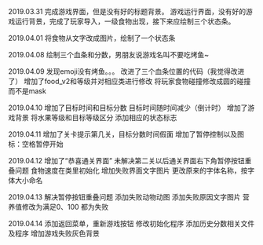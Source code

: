 ﻿2019.03.31
	完成游戏界面，但是没有好的标题背景。
	游戏运行界面，没有好的游戏运行背景，完成了玩家导入，一级食物出现，接下来应绘制三个状态条。

2019.04.01
	将食物从文字改成图片，绘制了一个状态条
	
2019.04.08
	绘制三个血条和分数，男朋友说游戏名叫不要吃烤鱼~

2019.04.09
	发现emoji没有烤鱼。。。
	改进了三个血条位置的代码（我觉得改进了）
	增加了food_v2和等级并对相应类进行修改
	将玩家食物碰撞修改成圆的碰撞而不是mask

2019.04.10
	增加了目标时间和目标分数
	目标时间随时间减少（倒计时）
	增加了游戏背景
	将水果等级和目标等级区分
	添加相应的状态标志
	
2019.04.11
	增加了关卡提示第几关，目标分数时间假面
	增加了暂停控制以及图标：空格暂停开始

2019.04.12
	增加了“恭喜通关界面”
	未解决第二关以后通关界面右下角暂停按钮重叠问题
	食物速度在类里初始化
	增加失败界面文字图片
	更改原来的字体名称，按字体大小命名
	
2019.04.13
	解决暂停按钮重叠问题
	添加失败动物动图
	添加失败原因文字图片
	营养值修改为满足0、100 都为失败

2019.04.14
	添加返回菜单，重新游戏按钮
	修改初始化程序
	添加历史分数相关文件及程序
	增加游戏失败灰色背景